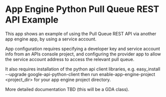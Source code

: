 
# App Engine Python Pull Queue REST API Example #

This app shows an example of using the Pull Queue REST API via another app engine app, by using a service account.

App configuration requires specifying a developer key and service account info from an APIs
console project, and configuring the provider app to allow the service account address to access the relevant
pull queue.

It also requires installation of the python api client libraries, e.g.
		easy_install --upgrade google-api-python-client
then run
	  enable-app-engine-project <project_dir>
for your app engine project directory.

More detailed documentation TBD (this will be a GDA class).
